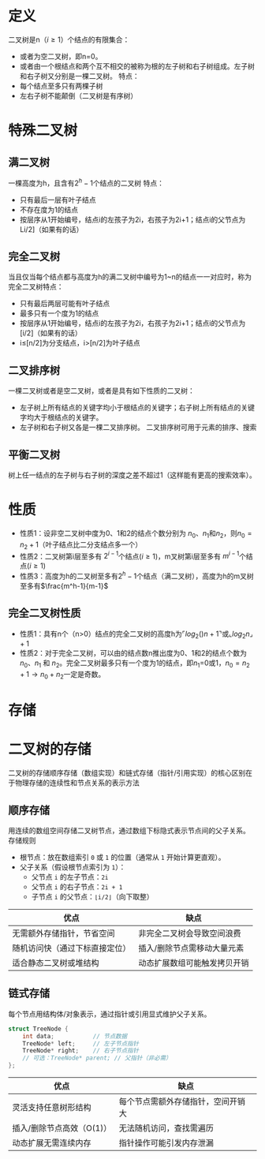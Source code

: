 # 定义
二叉树是n（$i\geq1$）个结点的有限集合：
- 或者为空二叉树，即n=0。
- 或者由一个根结点和两个互不相交的被称为根的左子树和右子树组成。左子树和右子树又分别是一棵二叉树。
特点：
- 每个结点至多只有两棵子树
- 左右子树不能颠倒（二叉树是有序树）

# 特殊二叉树
## 满二叉树
一棵高度为h，且含有$2^h-1$个结点的二叉树
特点：
- 只有最后一层有叶子结点
- 不存在度为1的结点
- 按层序从1开始编号，结点i的左孩子为2i，右孩子为2i+1；结点i的父节点为Li/2]（如果有的话）
## 完全二叉树
当且仅当每个结点都与高度为h的满二叉树中编号为1~n的结点一一对应时，称为完全二叉树特点：
- 只有最后两层可能有叶子结点
- 最多只有一个度为1的结点
- 按层序从1开始编号，结点i的左孩子为2i，右孩子为2i+1；结点i的父节点为\[i/2\]（如果有的话）
- i≤\[n/2\]为分支结点，i>\[n/2\]为叶子结点

## 二叉排序树
一棵二叉树或者是空二叉树，或者是具有如下性质的二叉树：
- 左子树上所有结点的关键字均小于根结点的关键字；右子树上所有结点的关键字均大于根结点的关键字。
- 左子树和右子树又各是一棵二叉排序树。
二叉排序树可用于元素的排序、搜索

## 平衡二叉树
树上任一结点的左子树与右子树的深度之差不超过1（这样能有更高的搜索效率）。

# 性质
- 性质1：设非空二叉树中度为0、1和2的结点个数分别为 $n_0$、$n_1$和$n_2$，则$n_0=n_2+1$（叶子结点比二分支结点多一个）
- 性质2：二叉树第i层至多有 $2^{i-1}$个结点($i\geq1$)，m叉树第i层至多有 $m^{i-1}$个结点($i\geq1$)
- 性质3：高度为h的二叉树至多有$2^h-1$个结点（满二叉树），高度为h的m叉树至多有$\frac{m^h-1}{m-1}$
## 完全二叉树性质
- 性质1：具有n个（n>0）结点的完全二叉树的高度h为$\ulcorner log_2()n+1 \urcorner$或$\llcorner log_2n\lrcorner+1$
- 性质2：对于完全二叉树，可以由的结点数n推出度为0、1和2的结点个数为$n_0$、$n_1$ 和 $n_2$。完全二叉树最多只有一个度为1的结点，即$n_1$=0或1，$n_0=n_2+1 \rightarrow n_0+n_2$一定是奇数。

# 存储
# 二叉树的存储
二叉树的存储顺序存储（数组实现）和链式存储（指针/引用实现）的核心区别在于物理存储的连续性和节点关系的表示方法
## 顺序存储
用连续的数组空间存储二叉树节点，通过数组下标隐式表示节点间的父子关系。
存储规则
- 根节点：放在数组索引 `0` 或 `1` 的位置（通常从 `1` 开始计算更直观）。
- 父子关系（假设根节点索引为 `1`）：
    - 父节点 `i` 的左子节点：`2i`
    - 父节点 `i` 的右子节点：`2i + 1`
    - 子节点 `i` 的父节点：`⌊i/2⌋`（向下取整）

| 优点              | 缺点             |
| --------------- | -------------- |
| 无需额外存储指针，节省空间   | 非完全二叉树会导致空间浪费  |
| 随机访问快（通过下标直接定位） | 插入/删除节点需移动大量元素 |
| 适合静态二叉树或堆结构     | 动态扩展数组可能触发拷贝开销 |
## 链式存储
每个节点用结构体/对象表示，通过指针或引用显式维护父子关系。

```c
struct TreeNode {
    int data;           // 节点数据
    TreeNode* left;     // 左子节点指针
    TreeNode* right;    // 右子节点指针
    // 可选：TreeNode* parent; // 父指针（非必需）
};
```

| 优点              | 缺点                |
| --------------- | ----------------- |
| 灵活支持任意树形结构      | 每个节点需额外存储指针，空间开销大 |
| 插入/删除节点高效（O(1)） | 无法随机访问，查找需遍历      |
| 动态扩展无需连续内存      | 指针操作可能引发内存泄漏      |